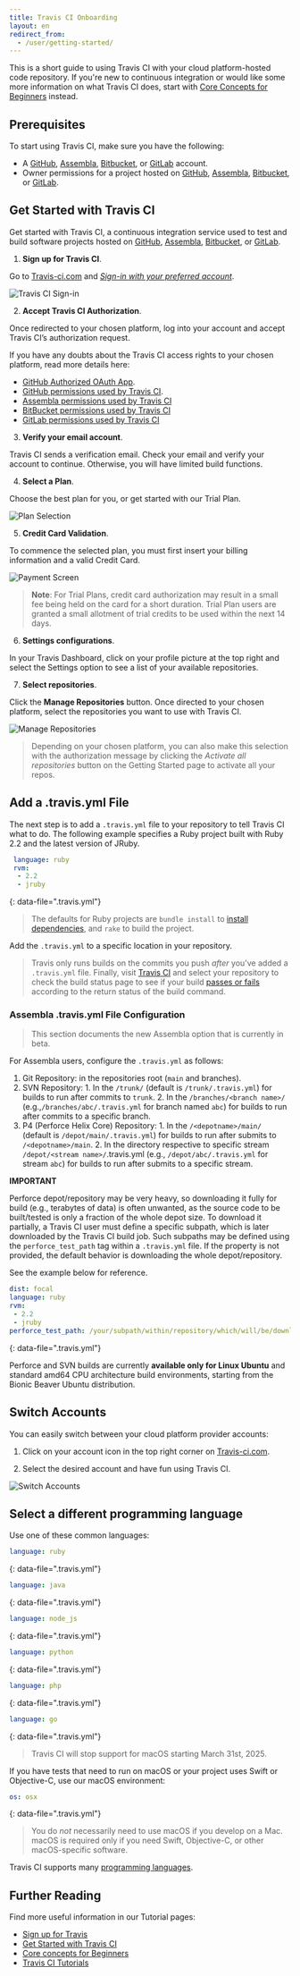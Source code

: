 ```yaml
---
title: Travis CI Onboarding
layout: en
redirect_from:
  - /user/getting-started/
---
```


This is a short guide to using Travis CI with your cloud platform-hosted code repository. If you're new to continuous integration or would like some more information on what Travis CI does, start with [Core Concepts for Beginners](/user/for-beginners/)
instead.

## Prerequisites

To start using Travis CI, make sure you have the following:

 * A [GitHub](https://github.com/), [Assembla](https://www.assembla.com/), [Bitbucket](https://bitbucket.org/), or [GitLab](https://about.gitlab.com/) account.
 * Owner permissions for a project hosted on [GitHub](https://help.github.com/categories/importing-your-projects-to-github/), [Assembla](https://articles.assembla.com/en/articles/1665737-advanced-user-permissions-controls), [Bitbucket](https://confluence.atlassian.com/bitbucket/transfer-repository-ownership-289964397.html), or [GitLab](https://www.tutorialspoint.com/gitlab/gitlab_user_permissions.htm).

## Get Started with Travis CI

Get started with Travis CI, a continuous integration service used to test and build software projects hosted on [GitHub](https://github.com/), [Assembla](https://www.assembla.com/), [Bitbucket](https://bitbucket.org/), or [GitLab](https://about.gitlab.com/).

1. **Sign up for Travis CI**. 

Go to [Travis-ci.com](https://app.travis-ci.com) and [*Sign-in with your preferred account*](https://app.travis-ci.com/signin).

   ![Travis CI Sign-in](/user/images/onboarding-travis-sign-in.png)

2. **Accept Travis CI Authorization**. 

Once redirected to your chosen platform, log into your account and accept Travis CI’s authorization request. 

  If you have any doubts about the Travis CI access rights to your chosen platform, read more details here:
   * [GitHub Authorized OAuth App](/user/github-oauth-scopes/#travis-ci-github-oauth-app-access-rights).
   * [GitHub permissions used by Travis CI](/user/github-oauth-scopes).
   * [Assembla permissions used by Travis CI](/user/assembla-oauth-scopes/)
   * [BitBucket permissions used by Travis CI](/user/bb-oauth-scopes/)
   * [GitLab permissions used by Travis CI](/user/gl-oauth-scopes/)

3. **Verify your email account**. 

Travis CI sends a verification email. Check your email and verify your account to continue. Otherwise, you will have limited build functions.

4. **Select a Plan**. 

Choose the best plan for you, or get started with our Trial Plan.

   ![Plan Selection](/user/images/onboarding-select-plan.png)

5. **Credit Card Validation**. 

To commence the selected plan, you must first insert your billing information and a valid Credit Card.

   ![Payment Screen](/user/images/onboarding-payment.png)

   > **Note**: For Trial Plans, credit card authorization may result in a small fee being held on the card for a short duration. Trial Plan users are granted a small allotment of trial credits to be used within the next 14 days.

6. **Settings configurations**.

In your Travis Dashboard, click on your profile picture at the top right and select the Settings option to see a list of your available repositories.

7. **Select repositories**.

Click the **Manage Repositories** button. Once directed to your chosen platform, select the repositories you want to use with Travis CI. 

![Manage Repositories](/user/images/onboarding-manage-repositories.png)

> Depending on your chosen platform, you can also make this selection with the authorization message by clicking the *Activate all repositories* button on the Getting Started page to activate all your repos.


## Add a .travis.yml File

The next step is to add a `.travis.yml` file to your repository to tell Travis CI what to do. The following example specifies a Ruby project built with Ruby 2.2 and the latest version of JRuby.

  ```yaml
   language: ruby
   rvm:
    - 2.2
    - jruby
   ```
   {: data-file=".travis.yml"}

> The defaults for Ruby projects are `bundle install` to [install dependencies](/user/job-lifecycle/#customizing-the-installation-phase),
   and `rake` to build the project.

Add the `.travis.yml` to a specific location in your repository.

> Travis only runs builds on the commits you push *after* you've added a `.travis.yml` file.
Finally, visit [Travis CI](https://app.travis-ci.com) and select your repository to check the build status page to see if your build [passes or fails](/user/job-lifecycle/#breaking-the-build) according to the return status of the build command.

### Assembla .travis.yml File Configuration

<blockquote class="beta">
  <p>
    This section documents the new Assembla option that is currently in beta.
  </p>
</blockquote>

For Assembla users, configure the `.travis.yml` as follows:
1. Git Repository:  in the repositories root (`main` and branches).
2. SVN Repository:
        1. In the `/trunk/` (default is `/trunk/.travis.yml`) for builds to run after commits to `trunk`.
        2. In the `/branches/<branch name>/` (e.g.,`/branches/abc/.travis.yml` for branch named `abc`) for builds to run after commits to a specific branch.
3. P4 (Perforce Helix Core) Repository:
        1. In the `/<depotname>/main/` (default is `/depot/main/.travis.yml`) for builds to run after submits to `/<depotname>/main`.
        2. In the directory respective to specific stream `/depot/<stream name>/`.travis.yml (e.g., `/depot/abc/.travis.yml` for stream `abc`) for builds to run after submits to a specific stream.

 **IMPORTANT**

Perforce depot/repository may be very heavy, so downloading it fully for build (e.g., terabytes of data) is often unwanted, as the source code to be built/tested is only a fraction of the whole depot size. To download it partially, a Travis CI user must define a specific subpath, which is later downloaded by the Travis CI build job. Such subpaths may be defined using the `perforce_test_path` tag within a `.travis.yml` file. If the property is not provided, the default behavior is downloading the whole depot/repository. 

See the example below for reference.

   ```yaml
   dist: focal
   language: ruby
   rvm:
    - 2.2
    - jruby
   perforce_test_path: /your/subpath/within/repository/which/will/be/downloaded
   ```
   {: data-file=".travis.yml"}

Perforce and SVN builds are currently **available only for Linux Ubuntu** and standard amd64 CPU architecture build environments, starting from the Bionic Beaver Ubuntu distribution.


## Switch Accounts

You can easily switch between your cloud platform provider accounts:

1. Click on your account icon in the top right corner on [Travis-ci.com](https://app.travis-ci.com).

2. Select the desired account and have fun using Travis CI.

![Switch Accounts](/user/images/onboarding-settings.png)

## Select a different programming language

Use one of these common languages:

```yaml
language: ruby
```
{: data-file=".travis.yml"}

```yaml
language: java
```
{: data-file=".travis.yml"}

```yaml
language: node_js
```
{: data-file=".travis.yml"}

```yaml
language: python
```
{: data-file=".travis.yml"}

```yaml
language: php
```
{: data-file=".travis.yml"}

```yaml
language: go
```
{: data-file=".travis.yml"}

<blockquote class="beta">
  <p>
    Travis CI will stop support for macOS starting March 31st, 2025.
  </p>
</blockquote>
If you have tests that need to run on macOS or your project uses Swift or
Objective-C, use our macOS environment:

```yaml
os: osx
```
{: data-file=".travis.yml"}

> You do *not* necessarily need to use macOS if you develop on a Mac.
> macOS is required only if you need Swift, Objective-C, or other
> macOS-specific software.

Travis CI supports many [programming languages](/user/languages/).

## Further Reading

Find more useful information in our Tutorial pages:

* [Sign up for Travis](https://youtu.be/IZJJxl9BkmA)
* [Get Started with Travis CI](https://youtu.be/_Og2kydTLWk)
* [Core concepts for Beginners](https://youtu.be/EER3AWu4sqM)
* [Travis CI Tutorials](/user/tutorials/tutorials-overview/)
